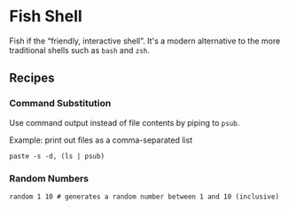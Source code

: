 # Fish Shell

Fish if the “friendly, interactive shell”. It's a modern alternative to the more traditional shells such as `bash` and `zsh`.

## Recipes

### Command Substitution

Use command output instead of file contents by piping to `psub`.

Example: print out files as a comma-separated list

```shellsession
paste -s -d, (ls | psub)
```

### Random Numbers

```shellsession
random 1 10 # generates a random number between 1 and 10 (inclusive)
```
